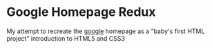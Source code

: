 # Google Homepage Redux

My attempt to recreate the [google](google.com) homepage as a "baby's first HTML project" introduction to HTML5 and CSS3
